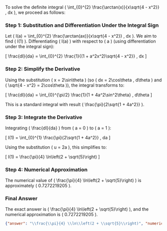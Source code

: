 
To solve the definite integral \( \int_{0}^{2} \frac{\arctan(x)}{x\sqrt{4 - x^2}} \, dx \), we proceed as follows:

### Step 1: Substitution and Differentiation Under the Integral Sign
Let \( I(a) = \int_{0}^{2} \frac{\arctan(ax)}{x\sqrt{4 - x^2}} \, dx \). We aim to find \( I(1) \). Differentiating \( I(a) \) with respect to \( a \) (using differentiation under the integral sign):

\[
\frac{dI}{da} = \int_{0}^{2} \frac{1}{(1 + a^2x^2)\sqrt{4 - x^2}} \, dx
\]

### Step 2: Simplify the Derivative
Using the substitution \( x = 2\sin\theta \) (so \( dx = 2\cos\theta \, d\theta \) and \( \sqrt{4 - x^2} = 2\cos\theta \)), the integral transforms to:

\[
\frac{dI}{da} = \int_{0}^{\pi/2} \frac{1}{1 + 4a^2\sin^2\theta} \, d\theta
\]

This is a standard integral with result \( \frac{\pi}{2\sqrt{1 + 4a^2}} \).

### Step 3: Integrate the Derivative
Integrating \( \frac{dI}{da} \) from \( a = 0 \) to \( a = 1 \):

\[
I(1) = \int_{0}^{1} \frac{\pi}{2\sqrt{1 + 4a^2}} \, da
\]

Using the substitution \( u = 2a \), this simplifies to:

\[
I(1) = \frac{\pi}{4} \ln\left(2 + \sqrt{5}\right)
\]

### Step 4: Numerical Approximation
The numerical value of \( \frac{\pi}{4} \ln\left(2 + \sqrt{5}\right) \) is approximately \( 0.7272219205 \).

### Final Answer
The exact answer is \( \frac{\pi}{4} \ln\left(2 + \sqrt{5}\right) \), and the numerical approximation is \( 0.7272219205 \).

```json
{"answer": "\\frac{\\pi}{4} \\ln\\left(2 + \\sqrt{5}\\right)", "numerical_answer": "0.7272219205"}
```